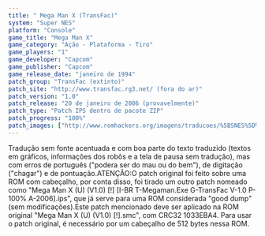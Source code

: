 ```yaml
---
title: " Mega Man X (TransFac)"
system: "Super NES"
platform: "Console"
game_title: "Mega Man X"
game_category: "Ação - Plataforma - Tiro"
game_players: "1"
game_developer: "Capcom"
game_publisher: "Capcom"
game_release_date: "janeiro de 1994"
patch_group: "TransFac (extinto)"
patch_site: "http://www.transfac.rg3.net/ (fora do ar)"
patch_version: "1.0"
patch_release: "20 de janeiro de 2006 (provavelmente)"
patch_type: "Patch IPS dentro de pacote ZIP"
patch_progress: "100%"
patch_images: ["http://www.romhackers.org/imagens/traducoes/%5BSNES%5D%20Mega%20Man%20X%20-%201.png","http://www.romhackers.org/imagens/traducoes/%5BSNES%5D%20Mega%20Man%20X%20-%20TransFac%20-%202.png","http://www.romhackers.org/imagens/traducoes/%5BSNES%5D%20Mega%20Man%20X%20-%20TransFac%20-%203.png"]
---
```

Tradução sem fonte acentuada e com boa parte do texto traduzido (textos em gráficos, informações dos robôs e a tela de pausa sem tradução), mas com erros de português ("podera ser do mau ou do bem"), de digitação ("chagar") e de pontuação.ATENÇÃO:O patch original foi feito sobre uma ROM com cabeçalho, por conta disso, foi tirado um outro patch nomeado como "Mega Man X (U) (V1.0) [!] [I-BR T-Megaman.Exe G-TransFac V-1.0 P-100% A-2006].ips", que já serve para uma ROM considerada "good dump" (sem modificações).Este patch mencionado deve ser aplicado na ROM original "Mega Man X (U) (V1.0) [!].smc", com CRC32 1033EBA4. Para usar o patch original, é necessário por um cabeçalho de 512 bytes nessa ROM.